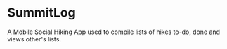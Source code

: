 # SummitLog
A Mobile Social Hiking App used to compile lists of hikes to-do, done and views other's lists.
